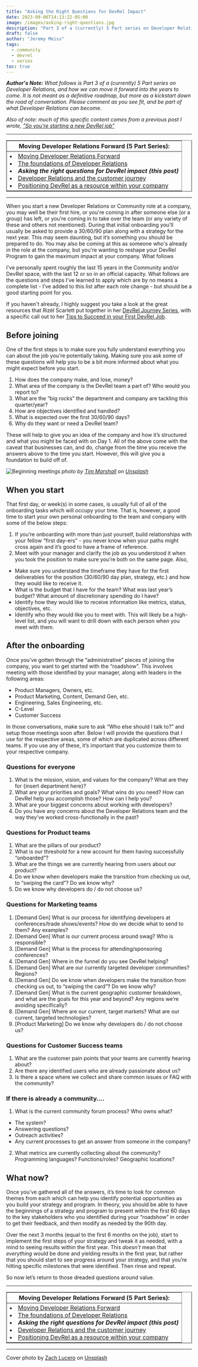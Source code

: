 ```yaml
---
title: "Asking the Right Questions for DevRel Impact"
date: 2023-09-06T14:13:22-05:00
image: /images/asking-right-questions.jpg
description: "Part 3 of a (currently) 5 Part series on Developer Relations, and how we can move it forward into the years to come. When you start a new Developer Relations or Community role at a company, it's important to get a handle on where DevRel sits within your company. These questions will help."
draft: false
author: "Jeremy Meiss"
tags:
  - community
  - devrel
  - series
toc: true
---
```


_**Author's Note:** What follows is Part 3 of a (currently) 5 Part series on Developer Relations, and how we can move it forward into the years to come. It is not meant as a definitive roadmap, but more as a kickstart down the road of conversation. Please comment as you see fit, and be part of what Developer Relations can become._

_Also of note: much of this specific content comes from a previous post I wrote, ["So you're starting a new DevRel job"](so-youre-starting-a-new-devrel-job)_

---

<table width="50%" border="1">
    <tr>
        <th>Moving Developer Relations Forward (5 Part Series):</th>
    </tr>
    <tr>
        <td>
            <li><a href="moving-devrel-forward">Moving Developer Relations Forward</a></li>
            <li><a href="the-foundations-of-devrel">The foundations of Developer Relations</a></li>
            <li><strong><em>Asking the right questions for DevRel impact (this post)</em></strong></li>
            <li><a href="devrel-and-the-customer-journey">Developer Relations and the customer journey</a></li>
            <li><a href="positioning-devrel-as-a-resource">Positioning DevRel as a resource within your company</a></li>
        </td>
    </tr>
</table>

---

When you start a new Developer Relations or Community role at a company, you may well be their first hire, or you're coming in after someone else (or a group) has left, or you’re coming in to take over the team (or any variety of these and others not mentioned). During that initial onboarding you'll usually be asked to provide a 30/60/90 plan along with a strategy for the next year. This may seem daunting, but it’s something you should be prepared to do. You may also be coming at this as someone who's already in the role at the company, but you're wanting to reshape your DevRel Program to gain the maximum impact at your company. What follows 

I’ve personally spent roughly the last 15 years in the Community and/or DevRel space, with the last 12 or so in an official capacity. What follows are the questions and steps I’ve learned to apply which are by no means a complete list - I’ve added to this list after each role change - but should be a good starting point for you. 

If you haven't already, I highly suggest you take a look at the great resources that Rizèl Scarlett put together in her [DevRel Journey Series](https://dev.to/blackgirlbytes/series/19293), with a specific call out to her [Tips to Succeed in your First DevRel Job](https://dev.to/blackgirlbytes/tips-to-succeed-in-your-first-devrel-job-48m7).

## Before joining

One of the first steps is to make sure you fully understand everything you can about the job you’re potentially taking. Making sure you ask some of these questions will help you to be a bit more informed about what you might expect before you start.

1. How does the company make, and lose, money?
2. What area of the company is the DevRel team a part of? Who would you report to?
3. What are the “big rocks” the department and company are tackling this quarter/year?
4. How are objectives identified and handled?
5. What is expected over the first 30/60/90 days?
6. Why do they want or need a DevRel team?

These will help to give you an idea of the company and how it’s structured and what you might be faced with on Day 1. All of the above come with the caveat that businesses can, and do, change from the time you receive the answers above to the time you start. However, this will give you a foundation to build off of.

![Beginning meetings](https://dev-to-uploads.s3.amazonaws.com/uploads/articles/ndebj3n68n7fr5c3hygi.jpg)
_photo by <a href="https://unsplash.com/@timmarshall?utm_source=unsplash&utm_medium=referral&utm_content=creditCopyText">Tim Marshall</a> on <a href="https://unsplash.com/s/photos/new-meetings?utm_source=unsplash&utm_medium=referral&utm_content=creditCopyText">Unsplash</a>_

## When you start

That first day, or week(s) in some cases, is usually full of all of the onboarding tasks which will occupy your time. That is, however, a good time to start your own personal onboarding to the team and company with some of the below steps:

1. If you’re onboarding with more than just yourself, build relationships with your fellow “first day-ers” - you never know when your paths might cross again and it’s good to have a frame of reference.
2. Meet with your manager and clarify the job as you understood it when you took the position to make sure you’re both on the same page. Also,
  * Make sure you understand the timeframe they have for the first deliverables for the position (30/60/90 day plan, strategy, etc.) and how they would like to receive it.
  * What is the budget that I have for the team? What was last year’s budget? What amount of discretionary spending do I have?
  * Identify how they would like to receive information like metrics, status, objectives, etc.
  * Identify who they would like you to meet with. This will likely be a high-level list, and you will want to drill down with each person when you meet with them.

## After the onboarding

Once you’ve gotten through the “administrative” pieces of joining the company, you want to get started with the “roadshow”. This involves meeting with those identified by your manager, along with leaders in the following areas:
- Product Managers, Owners, etc.
- Product Marketing, Content, Demand Gen, etc.
- Engineering, Sales Engineering, etc.
- C-Level
- Customer Success

In those conversations, make sure to ask “Who else should I talk to?” and setup those meetings soon after. Below I will provide the questions that _I_ use for the respective areas, some of which are duplicated across different teams. If you use any of these, it’s important that you customize them to your respective company. 

### Questions for everyone

1. What is the mission, vision, and values for the company? What are they for {insert department here}?
2. What are your priorities and goals? What wins do you need? How can DevRel help you accomplish those? How can I help you?
3. What are your biggest concerns about working with developers?
4. Do you have any concerns about the Developer Relations team and the way they’ve worked cross-functionally in the past?

### Questions for Product teams

1. What are the pillars of our product?
2. What is our threshold for a new account for them having successfully “onboarded”?
3. What are the things we are currently hearing from users about our product?
4. Do we know when developers make the transition from checking us out, to “swiping the card”? Do we know why?
5. Do we know why developers do / do not choose us?

### Questions for Marketing teams

1. [Demand Gen] What is our process for identifying developers at conferences/trade shows/events? How do we decide what to send to them? Any examples?
2. [Demand Gen] What is our current process around swag? Who is responsible?
3. [Demand Gen] What is the process for attending/sponsoring conferences?
4. [Demand Gen] Where in the funnel do you see DevRel helping? 
5. [Demand Gen] What are our currently targeted developer communities? Regions?
6. [Demand Gen] Do we know when developers make the transition from checking us out, to “swiping the card”? Do we know why?
7. [Demand Gen] What is the current geographic customer breakdown, and what are the goals for this year and beyond? Any regions we’re avoiding specifically?
8. [Demand Gen] Where are our current, target markets? What are our current, targeted technologies?
4. [Product Marketing] Do we know why developers do / do not choose us?

### Questions for Customer Success teams

1. What are the customer pain points that your teams are currently hearing about? 
2. Are there any identified users who are already passionate about us?
3. Is there a space where we collect and share common issues or FAQ with the community?

### If there is already a community….

1. What is the current community forum process? Who owns what?
  * The system?
  * Answering questions?
  * Outreach activities?
  * Any current processes to get an answer from someone in the company?
2. What metrics are currently collecting about the community? Programming languages? Functions/roles? Geographic locations?

## What now?

Once you’ve gathered all of the answers, it’s time to look for common themes from each which can help you identify potential opportunities as you build your strategy and program. In theory, you should be able to have the beginnings of a strategy and program to present within the first 60 days to the key stakeholders who you identified during your “roadshow” in order to get their feedback, and then modify as needed by the 90th day. 

Over the next 3 months (equal to the first 6 months on the job), start to implement the first steps of your strategy and tweak it as needed, with a mind to seeing results within the first year. This _doesn’t_ mean that _everything_ would be done and yielding results in the first year, but rather that you should start to see progress around your strategy, and that you’re hitting specific milestones that were identified. Then rinse and repeat.

So now let’s return to those dreaded questions around value.

---

<table width="50%" border="1">
    <tr>
        <th>Moving Developer Relations Forward (5 Part Series):</th>
    </tr>
    <tr>
        <td>
            <li><a href="moving-devrel-forward">Moving Developer Relations Forward</a></li>
            <li><a href="the-foundations-of-devrel">The foundations of Developer Relations</a></li>
            <li><strong><em>Asking the right questions for DevRel impact (this post)</em></strong></li>
            <li><a href="devrel-and-the-customer-journey">Developer Relations and the customer journey</a></li>
            <li><a href="positioning-devrel-as-a-resource">Positioning DevRel as a resource within your company</a></li>
        </td>
    </tr>
</table>

---

Cover photo by <a href="https://unsplash.com/@zlucerophoto?utm_source=unsplash&utm_medium=referral&utm_content=creditCopyText">Zach Lucero</a> on <a href="https://unsplash.com/photos/qAriosuB-lY?utm_source=unsplash&utm_medium=referral&utm_content=creditCopyText">Unsplash</a>

